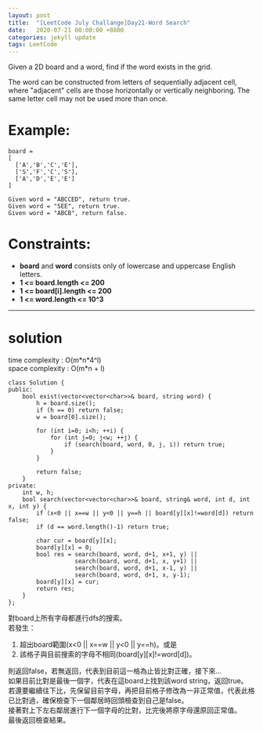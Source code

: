```yaml
---
layout: post
title:  "[LeetCode July Challange]Day21-Word Search"
date:   2020-07-21 00:00:00 +0800
categories: jekyll update
tags: LeetCode
---
```

Given a 2D board and a word, find if the word exists in the grid.  

The word can be constructed from letters of sequentially adjacent cell, where "adjacent" cells are those horizontally or vertically neighboring. The same letter cell may not be used more than once.  

# Example:  
	board =
	[
	  ['A','B','C','E'],
	  ['S','F','C','S'],
	  ['A','D','E','E']
	]

	Given word = "ABCCED", return true.
	Given word = "SEE", return true.
	Given word = "ABCB", return false.

# Constraints:  
- **board** and **word** consists only of lowercase and uppercase English letters.
- **1 <= board.length <= 200**
- **1 <= board[i].length <= 200**
- **1 <= word.length <= 10^3**

______________________  

# solution  
time complexity : O(m\*n\*4^l)  
space complexity : O(m\*n + l)  

	class Solution {
	public:
	    bool exist(vector<vector<char>>& board, string word) {
	        h = board.size();
	        if (h == 0) return false;
	        w = board[0].size();
	        
	        for (int i=0; i<h; ++i) {
	            for (int j=0; j<w; ++j) {
	                if (search(board, word, 0, j, i)) return true;
	            }
	        }
	        
	        return false;
	    }
	private:
	    int w, h;
	    bool search(vector<vector<char>>& board, string& word, int d, int x, int y) {
	        if (x<0 || x==w || y<0 || y==h || board[y][x]!=word[d]) return false;
	        if (d == word.length()-1) return true;
	        
	        char cur = board[y][x];
	        board[y][x] = 0;
	        bool res = search(board, word, d+1, x+1, y) ||
	                   search(board, word, d+1, x, y+1) ||
	                   search(board, word, d+1, x-1, y) ||
	                   search(board, word, d+1, x, y-1);
	        board[y][x] = cur;
	        return res;
	    }
	};

對board上所有字母都進行dfs的搜索。  
若發生：  
1. 超出board範圍(x<0 \|\| x==w \|\| y<0 \|\| y==h)。或是
2. 該格子與目前搜索的字母不相同(board[y][x]!=word[d])。

則返回false，若無返回，代表到目前這一格為止皆比對正確，接下來…   
如果目前比對是最後一個字，代表在這board上找到該word string，返回true。  
若還要繼續往下比，先保留目前字母，再把目前格子修改為一非正常值，代表此格已比對過，確保檢查下一個鄰居時回頭檢查到自己是false。  
接著對上下左右鄰居進行下一個字母的比對，比完後將原字母還原回正常值。  
最後返回檢查結果。